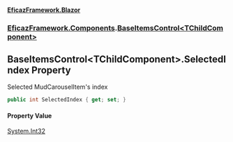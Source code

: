 #### [EficazFramework.Blazor](EficazFrameworkBlazor.md 'EficazFramework Blazor')
### [EficazFramework.Components](EficazFrameworkBlazor.md#EficazFramework_Components 'EficazFramework.Components').[BaseItemsControl&lt;TChildComponent&gt;](BaseItemsControl_TChildComponent_.md 'EficazFramework.Components.BaseItemsControl&lt;TChildComponent&gt;')
## BaseItemsControl&lt;TChildComponent&gt;.SelectedIndex Property
Selected MudCarouselItem's index  
```csharp
public int SelectedIndex { get; set; }
```
#### Property Value
[System.Int32](https://docs.microsoft.com/en-us/dotnet/api/System.Int32 'System.Int32')
